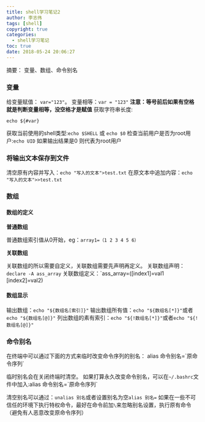 ```yaml
---
title: shell学习笔记2
author: 李志伟
tags: [shell]
copyright: true
categories:
  - shell学习笔记
toc: true
date: 2018-05-24 20:06:27
---
```

摘要： 变量、数组、命令别名
<!-- more-->
### 变量

给变量赋值： `var="123"`。
变量相等：`var = "123"`
**注意：等号前后如果有空格就是判断变量相等，没空格才是赋值**
获取字符串长度: 
```
echo ${#var}
```
获取当前使用的shell类型:`echo $SHELL` 或 `echo $0`
检查当前用户是否为root用户:`echo UID` 如果输出结果是0 则代表为root用户

### 将输出文本保存到文件

清空原有内容并写入：`echo "写入的文本">test.txt`
在原文本中追加内容：`echo "写入的文本">>test.txt`

### 数组

#### 数组的定义

**普通数组**

普通数组索引值从0开始，eg：`array1=（1 2 3 4 5 6）`

**关联数组**

关联数组的所以需要自定义，关联数组需要先声明再定义。
关联数组声明：`declare -A ass_array`
关联数组定义：`ass_array=([index1]=val1 [index2]=val2)

#### 数组显示

输出数组：`echo "${数组名[索引]}"`
输出数组所有值：`echo "${数组名[*]}"`或者`echo "${数组名[@]}"`
列出数组的素有索引：`echo "${!数组名[*]}"`或者`echo "${!数组名[@]}"`


### 命令别名

在终端中可以通过下面的方式来临时改变命令序列的别名：
alias 命令别名=\`原命令序列\`

临时别名会在关闭终端时清空。
如果打算永久改变命令别名，可以在`~/.bashrc`文件中加入:alias 命令别名=\`原命令序列\`

清空别名可以通过：`unalias 别名`或者设置别名为空`alias 别名=`
如果在一些不可信任的环境下执行特权命令，最好在命令前加`\`来忽略别名设置，执行原有命令（避免有人恶意改变原命令序列）


